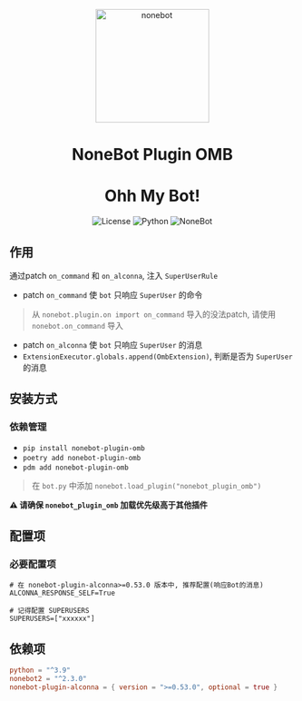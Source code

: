 <p align="center">
  <a href="https://nonebot.dev/"><img src="https://nonebot.dev/logo.png" width="200" height="200" alt="nonebot"></a>
</p>

<div align="center">

# NoneBot Plugin OMB

# Ohh My Bot!

![License](https://img.shields.io/github/license/eya46/nonebot-plugin-omb)
![Python](https://img.shields.io/badge/python-3.9+-blue.svg)
![NoneBot](https://img.shields.io/badge/nonebot-2.3.0+-red.svg)
</div>

## 作用

通过patch `on_command` 和 `on_alconna`, 注入 `SuperUserRule`

- patch `on_command` 使 `bot` 只响应 `SuperUser` 的命令

> 从 `nonebot.plugin.on import on_command` 导入的没法patch, 请使用 `nonebot.on_command` 导入

- patch `on_alconna` 使 `bot` 只响应 `SuperUser` 的消息
- `ExtensionExecutor.globals.append(OmbExtension)`, 判断是否为 `SuperUser` 的消息


## 安装方式

### 依赖管理

- `pip install nonebot-plugin-omb`
- `poetry add nonebot-plugin-omb`
- `pdm add nonebot-plugin-omb`

> 在 `bot.py` 中添加 `nonebot.load_plugin("nonebot_plugin_omb")`


**⚠️ 请确保 `nonebot_plugin_omb` 加载优先级高于其他插件**

## 配置项

### 必要配置项

```env
# 在 nonebot-plugin-alconna>=0.53.0 版本中, 推荐配置(响应Bot的消息)
ALCONNA_RESPONSE_SELF=True

# 记得配置 SUPERUSERS
SUPERUSERS=["xxxxxx"]
```

## 依赖项

```toml
python = "^3.9"
nonebot2 = "^2.3.0"
nonebot-plugin-alconna = { version = ">=0.53.0", optional = true }
```
